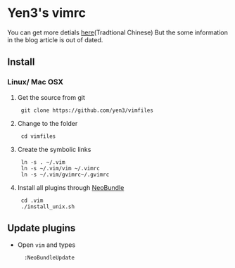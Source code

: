 # Yen3's vimrc

You can get more detials [here](http://yen3.github.io/posts/20131109_using-vim-as-a-default-text-editor.html)(Tradtional Chinese)
But the some information in the blog article is out of dated.

## Install

### Linux/ Mac OSX

1. Get the source from git
    
        git clone https://github.com/yen3/vimfiles

2. Change to the folder

        cd vimfiles

3. Create the symbolic links

        ln -s . ~/.vim
        ln -s ~/.vim/vim ~/.vimrc 
        ln -s ~/.vim/gvimrc~/.gvimrc 

4. Install all plugins through [NeoBundle](https://github.com/Shougo/neobundle.vim)

        cd .vim
        ./install_unix.sh

## Update plugins

* Open `vim` and types

        :NeoBundleUpdate
